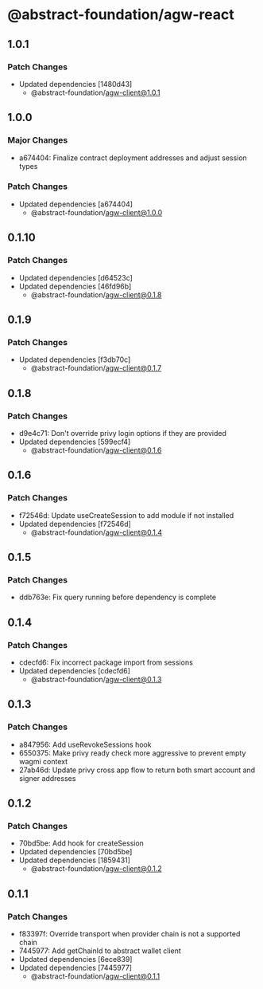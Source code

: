 # @abstract-foundation/agw-react

## 1.0.1

### Patch Changes

- Updated dependencies [1480d43]
  - @abstract-foundation/agw-client@1.0.1

## 1.0.0

### Major Changes

- a674404: Finalize contract deployment addresses and adjust session types

### Patch Changes

- Updated dependencies [a674404]
  - @abstract-foundation/agw-client@1.0.0

## 0.1.10

### Patch Changes

- Updated dependencies [d64523c]
- Updated dependencies [46fd96b]
  - @abstract-foundation/agw-client@0.1.8

## 0.1.9

### Patch Changes

- Updated dependencies [f3db70c]
  - @abstract-foundation/agw-client@0.1.7

## 0.1.8

### Patch Changes

- d9e4c71: Don't override privy login options if they are provided
- Updated dependencies [599ecf4]
  - @abstract-foundation/agw-client@0.1.6

## 0.1.6

### Patch Changes

- f72546d: Update useCreateSession to add module if not installed
- Updated dependencies [f72546d]
  - @abstract-foundation/agw-client@0.1.4

## 0.1.5

### Patch Changes

- ddb763e: Fix query running before dependency is complete

## 0.1.4

### Patch Changes

- cdecfd6: Fix incorrect package import from sessions
- Updated dependencies [cdecfd6]
  - @abstract-foundation/agw-client@0.1.3

## 0.1.3

### Patch Changes

- a847956: Add useRevokeSessions hook
- 6550375: Make privy ready check more aggressive to prevent empty wagmi context
- 27ab46d: Update privy cross app flow to return both smart account and signer addresses

## 0.1.2

### Patch Changes

- 70bd5be: Add hook for createSession
- Updated dependencies [70bd5be]
- Updated dependencies [1859431]
  - @abstract-foundation/agw-client@0.1.2

## 0.1.1

### Patch Changes

- f83397f: Override transport when provider chain is not a supported chain
- 7445977: Add getChainId to abstract wallet client
- Updated dependencies [6ece839]
- Updated dependencies [7445977]
  - @abstract-foundation/agw-client@0.1.1
